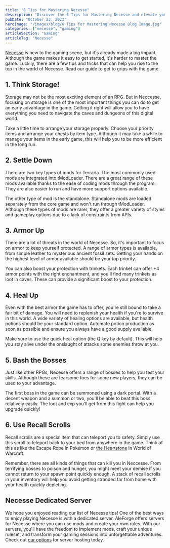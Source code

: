 ```yaml
---
title: "6 Tips for Mastering Necesse"
description: "Discover the 6 Tips for Mastering Necesse and elevate your skills with expert guidance."
pubDate: "October 23, 2023"
heroImage: "/images/blog/6 Tips for Mastering Necesse Blog Image.jpg"
categories: ["necesse", "gaming"]
articleSection: "Gaming"
articleTag: "Necesse"
---
```


[Necesse](https://aleforge.net/games/necesse) is new to the gaming scene, but it's already made a big impact. Although the game makes it easy to get started, it's harder to master the game. Luckily, there are a few tips and tricks that can help you rise to the top in the world of Necesse. Read our guide to get to grips with the game.

## 1\. Think Storage!

Storage may not be the most exciting element of an RPG. But in Neccesse, focusing on storage is one of the most important things you can do to get an early advantage in the game. Getting it right will allow you to have everything you need to navigate the caves and dungeons of this digital world.

Take a little time to arrange your storage properly. Choose your priority items and arrange your chests by item type. Although it may take a while to manage your items in the early game, this will help you to be more efficient in the long run.

## 2\. Settle Down

There are two key types of mods for Terraria. The most commonly used mods are integrated into tModLoader. There are a great range of these mods available thanks to the ease of coding mods through the program. They are also easier to run and have more support options available.

The other type of mod is the standalone. Standalone mods are loaded separately from the core game and won't run through tModLoader. Although these types of mods are rarer, they offer a greater variety of styles and gameplay options due to a lack of constraints from APIs.

## 3\. Armor Up

There are a lot of threats in the world of Necesse. So, it's important to focus on armor to keep yourself protected. A range of armor types is available, from simple leather to mysterious ancient fossil sets. Getting your hands on the highest level of armor available should be your top priority.

You can also boost your protection with trinkets. Each trinket can offer +4 armor points with the right enchantment, and you'll find many trinkets as loot in caves. These can provide a significant boost to your protection.

## 4\. Heal Up

Even with the best armor the game has to offer, you're still bound to take a fair bit of damage. You will need to replenish your health if you're to survive in this world. A wide variety of healing options are available, but health potions should be your standard option. Automate potion production as soon as possible and ensure you always have a good supply available.

Make sure to use the quick heal option (the Q key by default). This will help you stay alive under the onslaught of attacks some enemies throw at you.

## 5\. Bash the Bosses

Just like other RPGs, Necesse offers a range of bosses to help you test your skills. Although these are fearsome foes for some new players, they can be used to your advantage.

The first boss in the game can be summoned using a dark portal. With a decent weapon and a summon or two, you'll be able to beat this boss relatively easily. The loot and exp you'll get from this fight can help you upgrade quickly!

## 6\. Use Recall Scrolls

Recall scrolls are a special item that can teleport you to safety. Simply use this scroll to teleport back to your bed from anywhere in the game. Think of this as like the Escape Rope in Pokémon or [the Heartstone](https://www.gamespew.com/2020/09/how-to-use-a-hearthstone-in-world-of-warcraft/) in World of Warcraft.

Remember, there are all kinds of things that can kill you in Neccesse. From terrifying bosses to poison and hunger, you might meet your demise if you cannot return to your spawn point quickly enough. A stack of recall scrolls in your inventory will help you avoid getting stranded far from home with your health quickly depleting.

## Necesse Dedicated Server

We hope you enjoyed reading our list of Necesse tips! One of the best ways to enjoy playing Necesse is with a dedicated server. AleForge offers servers for Necesse where you can use mods and create your own rules. With our servers, you'll have the freedom to implement mods, craft your unique ruleset, and transform your gaming sessions into unforgettable adventures. Check out [our options](https://aleforge.net/gameservers) for server hosting today.
